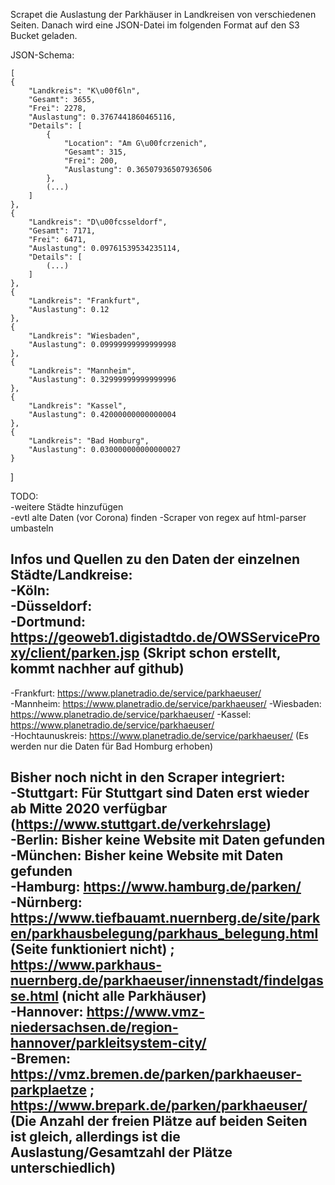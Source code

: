 Scrapet die Auslastung der Parkhäuser in Landkreisen von verschiedenen Seiten. Danach wird eine JSON-Datei im folgenden Format auf den S3 Bucket geladen.

JSON-Schema:

    [
    {
        "Landkreis": "K\u00f6ln",
        "Gesamt": 3655,
        "Frei": 2278,
        "Auslastung": 0.3767441860465116,
        "Details": [
            {
                "Location": "Am G\u00fcrzenich",
                "Gesamt": 315,
                "Frei": 200,
                "Auslastung": 0.36507936507936506
            },
            (...)
        ]
    },
    {
        "Landkreis": "D\u00fcsseldorf",
        "Gesamt": 7171,
        "Frei": 6471,
        "Auslastung": 0.09761539534235114,
        "Details": [
            (...)
        ]
    },
    {
        "Landkreis": "Frankfurt",
        "Auslastung": 0.12
    },
    {
        "Landkreis": "Wiesbaden",
        "Auslastung": 0.09999999999999998
    },
    {
        "Landkreis": "Mannheim",
        "Auslastung": 0.32999999999999996
    },
    {
        "Landkreis": "Kassel",
        "Auslastung": 0.42000000000000004
    },
    {
        "Landkreis": "Bad Homburg",
        "Auslastung": 0.030000000000000027
    }
]

TODO:    
-weitere Städte hinzufügen  
-evtl alte Daten (vor Corona) finden
-Scraper von regex auf html-parser umbasteln


Infos und Quellen zu den Daten der einzelnen Städte/Landkreise:  
-Köln:  
-Düsseldorf:  
-Dortmund: https://geoweb1.digistadtdo.de/OWSServiceProxy/client/parken.jsp  (Skript schon erstellt, kommt nachher auf github)
-  
-Frankfurt: https://www.planetradio.de/service/parkhaeuser/  
-Mannheim: https://www.planetradio.de/service/parkhaeuser/ 
-Wiesbaden: https://www.planetradio.de/service/parkhaeuser/ 
-Kassel: https://www.planetradio.de/service/parkhaeuser/  
-Hochtaunuskreis: https://www.planetradio.de/service/parkhaeuser/ (Es werden nur die Daten für Bad Homburg erhoben)  

Bisher noch nicht in den Scraper integriert:  
-Stuttgart: Für Stuttgart sind Daten erst wieder ab Mitte 2020 verfügbar (https://www.stuttgart.de/verkehrslage)  
-Berlin: Bisher keine Website mit Daten gefunden  
-München: Bisher keine Website mit Daten gefunden  
-Hamburg: https://www.hamburg.de/parken/  
-Nürnberg: https://www.tiefbauamt.nuernberg.de/site/parken/parkhausbelegung/parkhaus_belegung.html (Seite funktioniert nicht) ; https://www.parkhaus-nuernberg.de/parkhaeuser/innenstadt/findelgasse.html (nicht alle Parkhäuser)    
-Hannover: https://www.vmz-niedersachsen.de/region-hannover/parkleitsystem-city/  
-Bremen: https://vmz.bremen.de/parken/parkhaeuser-parkplaetze ; https://www.brepark.de/parken/parkhaeuser/ (Die Anzahl der freien Plätze auf beiden Seiten ist gleich, allerdings ist die Auslastung/Gesamtzahl der Plätze unterschiedlich)  
-
